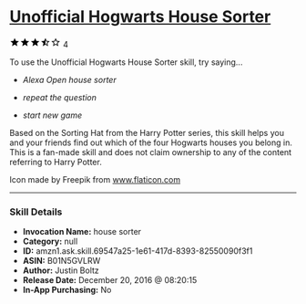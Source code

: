# [Unofficial Hogwarts House Sorter](http://alexa.amazon.com/#skills/amzn1.ask.skill.69547a25-1e61-417d-8393-82550090f3f1)
![3.9 stars](../../images/ic_star_black_18dp_1x.png)![3.9 stars](../../images/ic_star_black_18dp_1x.png)![3.9 stars](../../images/ic_star_black_18dp_1x.png)![3.9 stars](../../images/ic_star_half_black_18dp_1x.png)![3.9 stars](../../images/ic_star_border_black_18dp_1x.png) 4

To use the Unofficial Hogwarts House Sorter skill, try saying...

* *Alexa Open house sorter*

* *repeat the question*

* *start new game*

Based on the Sorting Hat from the Harry Potter series, this skill helps you and your friends find out which of the four Hogwarts houses you belong in. This is a fan-made skill and does not claim ownership to any of the content referring to Harry Potter.

Icon made by Freepik from www.flaticon.com

***

### Skill Details

* **Invocation Name:** house sorter
* **Category:** null
* **ID:** amzn1.ask.skill.69547a25-1e61-417d-8393-82550090f3f1
* **ASIN:** B01N5GVLRW
* **Author:** Justin Boltz
* **Release Date:** December 20, 2016 @ 08:20:15
* **In-App Purchasing:** No
